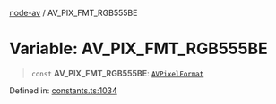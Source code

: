 [node-av](../globals.md) / AV\_PIX\_FMT\_RGB555BE

# Variable: AV\_PIX\_FMT\_RGB555BE

> `const` **AV\_PIX\_FMT\_RGB555BE**: [`AVPixelFormat`](../type-aliases/AVPixelFormat.md)

Defined in: [constants.ts:1034](https://github.com/seydx/av/blob/f8631fc881b394300b1479f511d55cf1c370a87f/src/constants/constants.ts#L1034)
